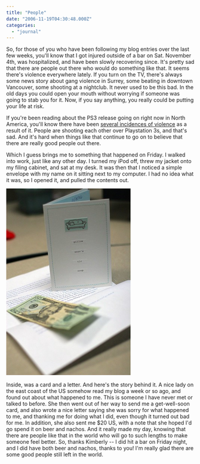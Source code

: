 ```yaml
---
title: "People"
date: "2006-11-19T04:30:48.000Z"
categories: 
  - "journal"
---
```


So, for those of you who have been following my blog entries over the last few weeks, you'll know that I got injured outside of a bar on Sat. November 4th, was hospitalized, and have been slowly recovering since. It's pretty sad that there are people out there who would do something like that. It seems there's violence everywhere lately. If you turn on the TV, there's always some news story about gang violence in Surrey, some beating in downtown Vancouver, some shooting at a nightclub. It never used to be this bad. In the old days you could open your mouth without worrying if someone was going to stab you for it. Now, if you say anything, you really could be putting your life at risk.

If you're been reading about the PS3 release going on right now in North America, you'll know there have been [several incidences of violence](http://www.montrosepress.com/articles/2006/11/18/local_news/7.txt) as a result of it. People are shooting each other over Playstation 3s, and that's sad. And it's hard when things like that continue to go on to believe that there are really good people out there.

Which I guess brings me to something that happened on Friday. I walked into work, just like any other day. I turned my iPod off, threw my jacket onto my filing cabinet, and sat at my desk. It was then that I noticed a simple envelope with my name on it sitting next to my computer. I had no idea what it was, so I opened it, and pulled the contents out.

[![IMG_9132](images/300564108_b660bf54f6.jpg)](http://www.flickr.com/photos/duanestorey/300564108/)

Inside, was a card and a letter. And here's the story behind it. A nice lady on the east coast of the US somehow read my blog a week or so ago, and found out about what happened to me. This is someone I have never met or talked to before. She then went out of her way to send me a get-well-soon card, and also wrote a nice letter saying she was sorry for what happened to me, and thanking me for doing what I did, even though it turned out bad for me. In addition, she also sent me $20 US, with a note that she hoped I'd go spend it on beer and nachos. And it really made my day, knowing that there are people like that in the world who will go to such lengths to make someone feel better. So, thanks Kimberly -- I did hit a bar on Friday night, and I did have both beer and nachos, thanks to you! I'm really glad there are some good people still left in the world.
